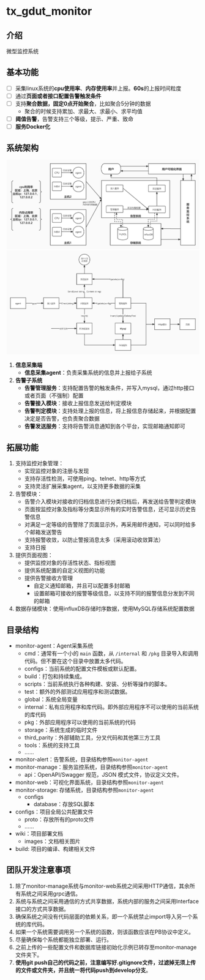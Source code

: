 # tx_gdut_monitor

## 介绍
微型监控系统

## 基本功能
- [ ] 采集linux系统的**cpu使用率**、**内存使用率**并上报。**60s**的上报时间粒度 
- [ ] 通过**页面或者接口配置告警触发条件**
- [ ] 支持**聚合数据，固定0点开始聚合**，比如聚合5分钟的数据
    * 聚合的时候支持累加、求最大、求最小、求平均值
- [ ] **阈值告警**，告警支持三个等级，提示、严重、致命
- [ ] **服务Docker化**

## 系统架构
![项目架构](wiki/images/article.jpg)
![项目流程](wiki/images/flow.jpg)
1. **信息采集端**
    * **信息采集agent**：负责采集系统的信息并上报给子系统
2. **告警子系统**
    * **告警管理服务**：支持配置告警的触发条件，并写入mysql，通过http接口或者页面（不强制）配置
    * **告警接入模块**：接收上报信息发送给判定模块
    * **告警判定模块**：支持处理上报的信息，将上报信息存储起来，并根据配置决定是否告警，也负责聚合数据
    * **告警发送服务**：支持将告警消息通知到各个平台，实现邮箱通知即可

## 拓展功能
1. 支持监控对象管理：
    * 实现监控对象的注册与发现
    * 支持存活性检测，可使用ping、telnet、http等方式
    * 支持灵活扩展采集agent，以支持更多数据的采集
2. 告警模块：
    * 告警介入模块对接收的归档信息进行分类归档后，再发送给告警判定模块
    * 页面按监控对象及指标等分类显示所有的实时告警信息，还可显示历史告警信息
    * 对满足一定等级的告警除了页面显示外，再采用邮件通知，可以同时给多个邮箱发送警告
    * 支持报警收敛，以防止警报消息太多（采用滚动收敛算法）
    * 支持日报
3. 提供页面视图：
    * 提供监控对象的存活性状态、指标视图
    * 提供系统配置的自定义视图的功能
    * 提供告警接收方管理
        * 自定义通知邮箱，并且可以配置多封邮箱
        * 设置邮箱可接收的报警等级信息，以支持不同的报警信息分发到不同的邮箱
4. 数据存储模块：使用influxDB存储时序数据，使用MySQL存储系统配置数据

## 目录结构
* monitor-agent：Agent采集系统
    * cmd：通常有一个小的 `main` 函数，从 `/internal` 和 `/pkg` 目录导入和调用代码。但不要在这个目录中放置太多代码。
    * configs：当前系统的配置文件模板或默认配置。
    * build：打包和持续集成。
    * scripts：当前系统执行各种构建、安装、分析等操作的脚本。
    * test：额外的外部测试应用程序和测试数据。
    * global：系统全局变量
    * internal：私有应用程序和库代码。即外部应用程序不可以使用的当前系统的库代码
    * pkg：外部应用程序可以使用的当前系统的代码
    * storage：系统生成的临时文件
    * third_parity：外部辅助工具，分叉代码和其他第三方工具
    * tools：系统的支持工具
    * ……
* monitor-alert：告警系统，目录结构参照`monitor-agent`
* monitor-manage：服务监控系统，目录结构参照`monitor-agent`
    * api：OpenAPI/Swagger 规范，JSON 模式文件，协议定义文件。
* monitor-web：可视化界面系统，目录结构参照`monitor-agent`
* monitor-storage: 存储系统，目录结构参照`monitor-agent`
    * configs
        * database：存放SQL脚本
* configs：项目全局公共配置文件
    * proto：存放所有的proto文件
    * ……
* wiki：项目部署文档
    * images：文档相关图片
* build: 项目的编译、构建相关文件

## 团队开发注意事项
1. 除了monitor-manage系统与monitor-web系统之间采用HTTP通信，其余所有系统之间采用grpc通信。
2. 系统与系统之间采用通信的方式共享数据，系统内部的服务之间采用Interface接口的方式共享数据。
3. 确保系统之间没有代码层面的依赖关系，即一个系统禁止import导入另一个系统的库代码。
4. 如果一个系统需要调用另一个系统的函数，则该函数应该在PB协议中定义。
5. 尽量确保每个系统都能独立部署、运行。
6. 之前上传的一些配置文件和数据库链接初始化示例已转存至monitor-manage文件夹下。
7. **使用git push自己的代码之前，注意编写好.gitignore文件，过滤掉无须上传的文件或文件夹，并且统一将代码push到develop分支**。